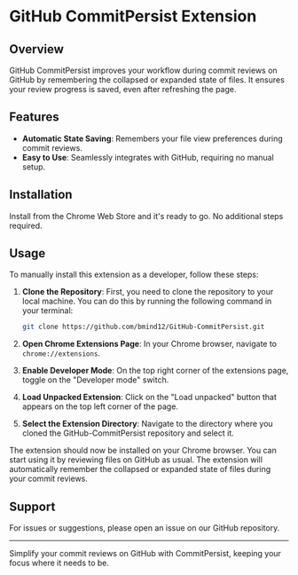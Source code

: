 # GitHub CommitPersist Extension

## Overview
GitHub CommitPersist improves your workflow during commit reviews on GitHub by remembering the collapsed or expanded state of files. It ensures your review progress is saved, even after refreshing the page.

## Features
- **Automatic State Saving**: Remembers your file view preferences during commit reviews.
- **Easy to Use**: Seamlessly integrates with GitHub, requiring no manual setup.

## Installation
Install from the Chrome Web Store and it's ready to go. No additional steps required.

## Usage

To manually install this extension as a developer, follow these steps:

1. **Clone the Repository**: First, you need to clone the repository to your local machine. You can do this by running the following command in your terminal:

    ```bash
    git clone https://github.com/bmind12/GitHub-CommitPersist.git
    ```

2. **Open Chrome Extensions Page**: In your Chrome browser, navigate to `chrome://extensions`.

3. **Enable Developer Mode**: On the top right corner of the extensions page, toggle on the "Developer mode" switch.

4. **Load Unpacked Extension**: Click on the "Load unpacked" button that appears on the top left corner of the page.

5. **Select the Extension Directory**: Navigate to the directory where you cloned the GitHub-CommitPersist repository and select it.

The extension should now be installed on your Chrome browser. You can start using it by reviewing files on GitHub as usual. The extension will automatically remember the collapsed or expanded state of files during your commit reviews.

## Support
For issues or suggestions, please open an issue on our GitHub repository.

---

Simplify your commit reviews on GitHub with CommitPersist, keeping your focus where it needs to be.
